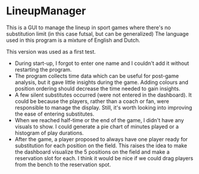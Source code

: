 # LineupManager
This is a GUI to manage the lineup in sport games where there's no substitution limit (in this case futsal, but can be generalized)
The language used in this program is a mixture of English and Dutch.

This version was used as a first test.

- During start-up, I forgot to enter one name and I couldn't add it without restarting the program.
- The program collects time data which can be useful for post-game analysis, but it gave little insights during the game. Adding colours and position ordering should decrease the time needed to gain insights.
- A few silent substitutes occurred (were not entered in the dashboard). It could be because the players, rather than a coach or fan, were responsible to manage the display. Still, it's worth looking into improving the ease of entering substitutes.
- When we reached half-time or the end of the game, I didn't have any visuals to show. I could generate a pie chart of minutes played or a histogram of play durations.
- After the game, a player proposed to always have one player ready for substitution for each position on the field. This raises the idea to make the dashboard visualize the 5 positions on the field and make a reservation slot for each. I think it would be nice if we could drag players from the bench to the reservation spot.
